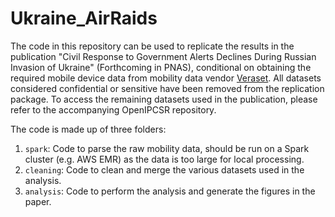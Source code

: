 # Ukraine_AirRaids

The code in this repository can be used to replicate the results in the publication "Civil Response to Government Alerts Declines During Russian Invasion of Ukraine" (Forthcoming in PNAS), conditional on obtaining the required mobile device data from mobility data vendor [Veraset](https://veraset.com). All datasets considered confidential or sensitive have been removed from the replication package. To access the remaining datasets used in the publication, please refer to the accompanying OpenIPCSR repository. 


The code is made up of three folders:

1. `spark`: Code to parse the raw mobility data, should be run on a Spark cluster (e.g. AWS EMR) as the data is too large for local processing. 
2. `cleaning`: Code to clean and merge the various datasets used in the analysis. 
3. `analysis`: Code to perform the analysis and generate the figures in the paper. 






